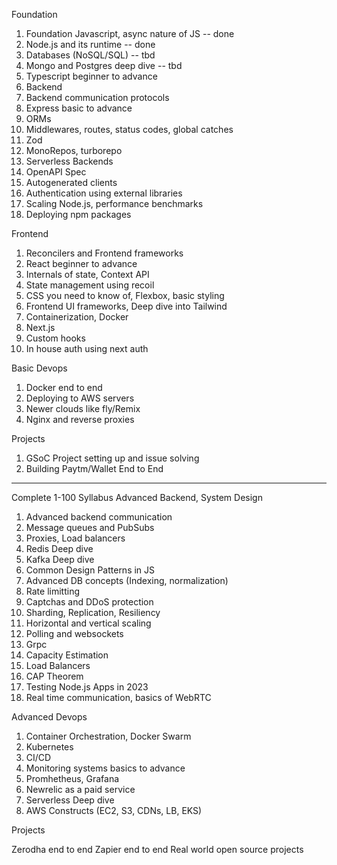 Foundation

1. Foundation Javascript, async nature of JS -- done
2. Node.js and its runtime -- done
3. Databases (NoSQL/SQL) -- tbd
4. Mongo and Postgres deep dive -- tbd
5. Typescript beginner to advance
6. Backend
7. Backend communication protocols
8. Express basic to advance
9. ORMs
10. Middlewares, routes, status codes, global catches
11. Zod
12. MonoRepos, turborepo
13. Serverless Backends
14. OpenAPI Spec
15. Autogenerated clients
16. Authentication using external libraries
17. Scaling Node.js, performance benchmarks
18. Deploying npm packages
 

 

Frontend

1. Reconcilers and Frontend frameworks
2. React beginner to advance
3. Internals of state, Context API
4. State management using recoil
5. CSS you need to know of, Flexbox, basic styling
6. Frontend UI frameworks, Deep dive into Tailwind
7. Containerization, Docker
8. Next.js
9. Custom hooks
10. In house auth using next auth

 

Basic Devops

1. Docker end to end
2. Deploying to AWS servers
3. Newer clouds like fly/Remix
4. Nginx and reverse proxies

 

Projects

1. GSoC Project setting up and issue solving
2. Building Paytm/Wallet End to End
 
-------------------------------------

 

Complete 1-100 Syllabus
Advanced Backend, System Design

1. Advanced backend communication
2. Message queues and PubSubs
3. Proxies, Load balancers
4. Redis Deep dive
5. Kafka Deep dive
6. Common Design Patterns in JS
7. Advanced DB concepts (Indexing, normalization)
8. Rate limitting
9. Captchas and DDoS protection
10. Sharding, Replication, Resiliency
11. Horizontal and vertical scaling
12. Polling and websockets
13. Grpc
14. Capacity Estimation
15. Load Balancers
16. CAP Theorem
17. Testing Node.js Apps in 2023
18. Real time communication, basics of WebRTC

 

Advanced Devops

1. Container Orchestration, Docker Swarm
2. Kubernetes
3. CI/CD
4. Monitoring systems basics to advance
5. Promhetheus, Grafana
6. Newrelic as a paid service
7. Serverless Deep dive
8. AWS Constructs (EC2, S3, CDNs, LB, EKS)


Projects

Zerodha end to end
Zapier end to end
Real world open source projects